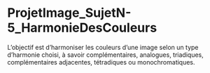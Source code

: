 # ProjetImage_SujetN-5_HarmonieDesCouleurs
L’objectif est d’harmoniser les couleurs d’une image selon un type d’harmonie choisi, à savoir complémentaires, analogues, triadiques, complémentaires adjacentes, tétradiques ou monochromatiques.
